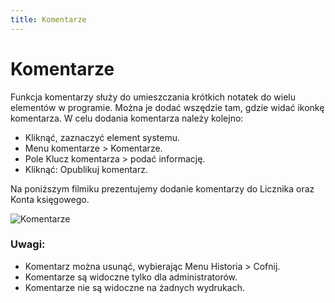 ```yaml
---
title: Komentarze
---
```

# Komentarze

Funkcja komentarzy służy do umieszczania krótkich notatek do wielu elementów w programie. Można je dodać wszędzie tam, gdzie widać ikonkę komentarza. W celu dodania komentarza należy kolejno:

- Kliknąć, zaznaczyć element systemu.
- Menu komentarze > Komentarze.
- Pole Klucz komentarza > podać informację.
- Kliknąć: Opublikuj komentarz.

Na poniższym filmiku prezentujemy dodanie komentarzy do Licznika oraz Konta księgowego.

![Komentarze](komentarze.gif)

### Uwagi:

- Komentarz można usunąć, wybierając Menu Historia > Cofnij.
- Komentarze są widoczne tylko dla administratorów.
- Komentarze nie są widoczne na żadnych wydrukach.
